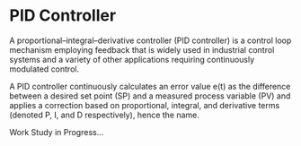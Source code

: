 # PID Controller

A proportional–integral–derivative controller (PID controller) is a control loop mechanism employing feedback that is widely used in industrial control systems and a variety of other applications requiring continuously modulated control. 

A PID controller continuously calculates an error value e(t) as the difference between a desired set point (SP) and a measured process variable (PV) and applies a correction based on proportional, integral, and derivative terms (denoted P, I, and D respectively), hence the name.

Work Study in Progress...
